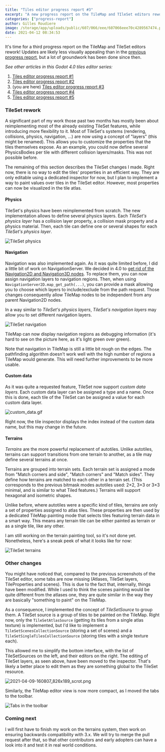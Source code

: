 ```yaml
---
title: "Tiles editor progress report #3"
excerpt: "A new progress report on the TileMap and TIleSet editors rework."
categories: ["progress-report"]
author: Gilles Roudiere
image: /storage/app/uploads/public/607/066/eee/607066eee70c4289567474.png
date: 2021-04-12 08:34:53
---
```


It's time for a third progress report on the TileMap and TileSet editors rework! Updates are likely less visually appealing than in the [previous progress report](https://godotengine.org/article/tiles-editor-progress-report-2), but a lot of groundwork has been done since then.

*See other articles in this Godot 4.0 tiles editor series:*

1. [Tiles editor progress report #1](https://godotengine.org/article/tiles-editor-rework)
2. [Tiles editor progress report #2](https://godotengine.org/article/tiles-editor-progress-report-2)
3. (you are here) [Tiles editor progress report #3](https://godotengine.org/article/tiles-editor-progress-3)
4. [Tiles editor progress report #4](https://godotengine.org/article/tiles-editor-progress-4)
5. [Tiles editor progress report #5](https://godotengine.org/article/tiles-editor-progress-report-5)

### TileSet rework

A significant part of my work those past two months has mostly been about reimplementing most of the already existing TileSet features, while introducing more flexibility to it. Most of TileSet's systems (rendering, collisions, physics, navigation, …) are now using a concept of "layers" (this might be renamed). This allows you to customize the properties that the tiles themselves expose. As an example, you could now define several PhysicsBodies per tile with different collision layers/masks. This was not possible before.

The remaining of this section describes the TileSet changes I made. Right now, there is no way to edit the tiles' properties in an efficient way. They are only editable using a dedicated inspector for now, but I plan to implement a way to paint values over tiles in the TileSet editor. However, most properties can now be visualized in the tile atlas.

#### Physics

TileSet's physics have been reimplemented from scratch. The new implementation allows to define several physics layers. Each *TileSet's physics layer* has a collision layer property, a collision mask property and a physics material.
Then, each tile can define one or several shapes for each *TileSet's physics layer*.

![TileSet physics](/storage/app/uploads/public/607/05d/819/60705d8191412365837988.gif)

#### Navigation

Navigation was also implemented again. As it was quite limited before, I did a little bit of work on NavigationServer. We decided in 4.0 to [get rid of the Navigation2D and Navigation3D nodes](https://github.com/godotengine/godot/pull/46786). To replace them, you can now assign navigation layers to navigation regions. Then, when using `NavigationServer2D.map_get_path(...)`, you can provide a mask allowing you to choose which layers to include/exclude from the path request. Those changes consequently allow TileMap nodes to be independent from any parent Navigation2D nodes.

In a way similar to *TileSet's physics layers*, *TileSet's navigation layers* may allow you to set different navigation layers.

![TileSet navigation](/storage/app/uploads/public/607/05d/fb7/60705dfb7e92f692135683.gif)

TileMap can now display navigation regions as debugging information (it's hard to see on the picture here, as it's light green over green).

Note that navigation in TileMap is still a little bit rough on the edges. The pathfinding algorithm doesn't work well with the high number of regions a TileMap would generate. This will need further improvements to be more usable.

#### Custom data

As it was quite a requested feature, TileSet now support *custom data layers*. Each custom data layer can be assigned a type and a name. Once this is done, each tile of the TileSet can be assigned a value for each custom data layer.

![custom_data.gif](/storage/app/uploads/public/607/064/9da/6070649dac6f3069466787.gif)

Right now, the tile inspector displays the index instead of the custom data name, but this may change in the future.

#### Terrains

*Terrains* are the more powerful replacement of autotiles. Unlike autotiles, terrains can support transitions from one terrain to another, as a tile may define several terrains at once.

Terrains are grouped into terrain sets. Each terrain set is assigned a mode from "Match corners and side", "Match corners" and "Match sides". They define how terrains are matched to each other in a terrain set. (This corresponds to the previous bitmask modes autotiles used: 2×2, 3×3 or 3×3 minimal, and is similar to what Tiled features.) Terrains will support hexagonal and isometric shapes.

Unlike before, where autotiles were a specific kind of tiles, terrains are only a set of properties assigned to atlas tiles. These properties are then used by a dedicated TileMap painting mode that selects tiles featuring terrain data in a smart way. This means any terrain tile can be either painted as terrain or as a single tile, like any other.

I am still working on the terrain painting tool, so it's not done yet. Nonetheless, here's a sneak peek of what it looks like for now:

![TileSet terrains](/storage/app/uploads/public/607/05f/665/60705f665e652945333713.gif)

### Other changes

You might have noticed that, compared to the previous screenshots of the TileSet editor, some tabs are now missing (Atlases, TileSet layers, TileProperties and scenes). This is due to the fact that, internally, things have been modified. While I used to think the scenes painting would be quite different from the atlases one, they are quite similar in the way they are basically "something to paint" on the TileMap.

As a consequence, I implemented the concept of *TileSetSource* to group them. A TileSet source is a group of tiles to be painted on the TileMap. Right now, only the `TileSetAtlasSource` (getting its tiles from a single atlas texture) is implemented, but I'd like to implement a `TileSetScenesCollectionSource` (storing a set of scenes) and a `TileSetSingleTilesCollectionSource` (storing tiles with a single texture each).

This allowed me to simplify the bottom interface, with the list of TileSetSources on the left, and their editors on the right.
The editing of TileSet layers, as seen above, have been moved to the inspector. That's likely a better place to edit them as they are something global to the TileSet resource.

![2021-04-09-160807_826x189_scrot.png](/storage/app/uploads/public/607/05f/d88/60705fd88dea3038798751.png)

Similarly, the TileMap editor view is now more compact, as I moved the tabs to the toolbar.

![Tabs in the toolbar](/storage/app/uploads/public/607/05f/ac6/60705fac69254963527894.png)

### Coming next

I will first have to finish my work on the terrains system, then work on ensuring backwards compatibility with 3.x.
We will try to merge the pull request after that, so that other contributors and early adopters can have a look into it and test it in real world conditions.
